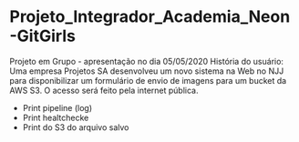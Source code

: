 # Projeto_Integrador_Academia_Neon-GitGirls

Projeto em Grupo - apresentação no dia 05/05/2020
História do usuário: Uma empresa Projetos SA desenvolveu um novo sistema na Web no NJJ para disponibilizar um formulário de envio de imagens para um bucket da AWS S3. O acesso será feito pela internet pública.

* Print pipeline (log)
* Print healtchecke
* Print do S3 do arquivo salvo 
